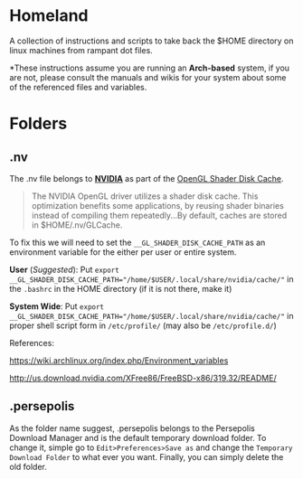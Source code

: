 # **Homeland**

A collection of instructions and scripts to take back the $HOME directory on linux machines from rampant dot files. 

*These instructions assume you are running an __Arch-based__ system, if you are not, please consult the manuals and wikis for your system about some of the referenced files and variables.

# Folders

## .nv
The .nv file belongs to [**NVIDIA**](http://us.download.nvidia.com/XFree86/FreeBSD-x86/319.32/README/) as part of the [OpenGL Shader Disk Cache](http://us.download.nvidia.com/XFree86/FreeBSD-x86/319.32/README/openglenvvariables.html).

>The NVIDIA OpenGL driver utilizes a shader disk cache. This optimization benefits some applications, by reusing shader binaries instead of compiling them repeatedly...By default, caches are stored in $HOME/.nv/GLCache.

To fix this we will need to set the `__GL_SHADER_DISK_CACHE_PATH` as an environment variable for the either per user or entire system.

__User__ (*Suggested*): Put `export __GL_SHADER_DISK_CACHE_PATH="/home/$USER/.local/share/nvidia/cache/"` in the `.bashrc` in the HOME directory (if it is not there, make it)

__System Wide__: Put `export __GL_SHADER_DISK_CACHE_PATH="/home/$USER/.local/share/nvidia/cache/"` in proper shell script form in `/etc/profile/` (may also be `/etc/profile.d/`)

References:

https://wiki.archlinux.org/index.php/Environment_variables

http://us.download.nvidia.com/XFree86/FreeBSD-x86/319.32/README/

## .persepolis
As the folder name suggest, .persepolis belongs to the Persepolis Download Manager and is the default temporary download folder. To change it, simple go to `Edit>Preferences>Save as` and change the `Temporary Download Folder` to what ever you want. Finally, you can simply delete the old folder.
